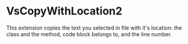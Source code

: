 # VsCopyWithLocation2
This extension copies the text you selected in file with it's location: the class and the method, code block belongs to, and the line number.
